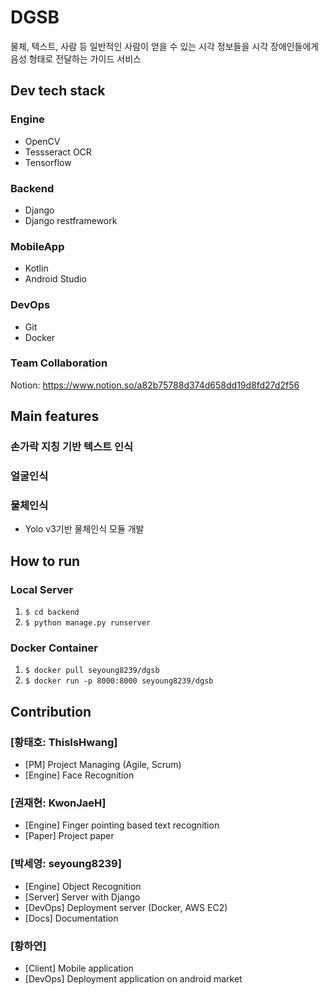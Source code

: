 # DGSB
물체, 텍스트, 사람 등 일반적인 사람이 얻을 수 있는 시각 정보들을 시각 장애인들에게 음성 형태로 전달하는 가이드 서비스

## Dev tech stack
### Engine
- OpenCV
- Tessseract OCR
- Tensorflow
### Backend
- Django
- Django restframework
### MobileApp
- Kotlin
- Android Studio
### DevOps
- Git
- Docker
### Team Collaboration
Notion: <https://www.notion.so/a82b75788d374d658dd19d8fd27d2f56>

## Main features
### 손가락 지칭 기반 텍스트 인식

### 얼굴인식

### 물체인식 
- Yolo v3기반 물체인식 모듈 개발

## How to run
### Local Server
1. `$ cd backend`
2. `$ python manage.py runserver`

### Docker Container
1. `$ docker pull seyoung8239/dgsb`
2. `$ docker run -p 8000:8000 seyoung8239/dgsb`

## Contribution
### [황태호: ThisIsHwang]
- [PM] Project Managing (Agile, Scrum)
- [Engine] Face Recognition

### [권재현: KwonJaeH]
- [Engine] Finger pointing based text recognition
- [Paper] Project paper

### [박세영: seyoung8239]
- [Engine] Object Recognition
- [Server] Server with Django
- [DevOps] Deployment server (Docker, AWS EC2)
- [Docs] Documentation

### [황하연]
- [Client] Mobile application
- [DevOps] Deployment application on android market
